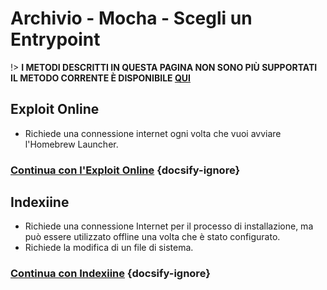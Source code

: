 # Archivio - Mocha - Scegli un Entrypoint

!> **I METODI DESCRITTI IN QUESTA PAGINA NON SONO PIÙ SUPPORTATI**  
**IL METODO CORRENTE È DISPONIBILE [QUI](../../introduction)**

## Exploit Online

- Richiede una connessione internet ogni volta che vuoi avviare l'Homebrew Launcher.

### [**Continua con l'Exploit Online**](online-exploit/sd-preparation) {docsify-ignore}

## Indexiine

- Richiede una connessione Internet per il processo di installazione, ma può essere utilizzato offline una volta che è stato configurato.
- Richiede la modifica di un file di sistema.

### [**Continua con Indexiine**](indexiine/sd-preparation) {docsify-ignore}